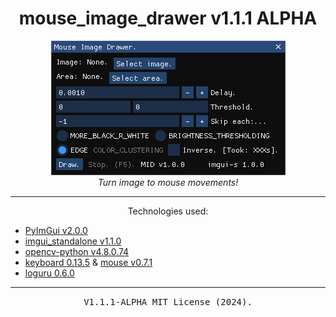 <h1 align="center">mouse_image_drawer v1.1.1 ALPHA</h1>
<p align="center"><img src="preview.png"><br><i>Turn image to mouse movements!</i></p><hr>
<p align="center">Technologies used:
  <ul>
    <li><a href="https://github.com/pyimgui/pyimgui">PyImGui v2.0.0</a></li>
    <li><a href="https://github.com/xzripper/imgui_standalone">imgui_standalone v1.1.0</a></li>
    <li><a href="https://github.com/opencv/opencv-python">opencv-python v4.8.0.74</a></li>
    <li><a href="https://github.com/boppreh/keyboard">keyboard 0.13.5</a> & <a href="https://github.com/boppreh/keyboard">mouse v0.7.1</a></li>
    <li><a href="https://github.com/Delgan/loguru">loguru 0.6.0</a></li>
  </ul>
</p>
<hr><p align="center"><kbd>V1.1.1-ALPHA MIT License (2024).</kbd></p>
